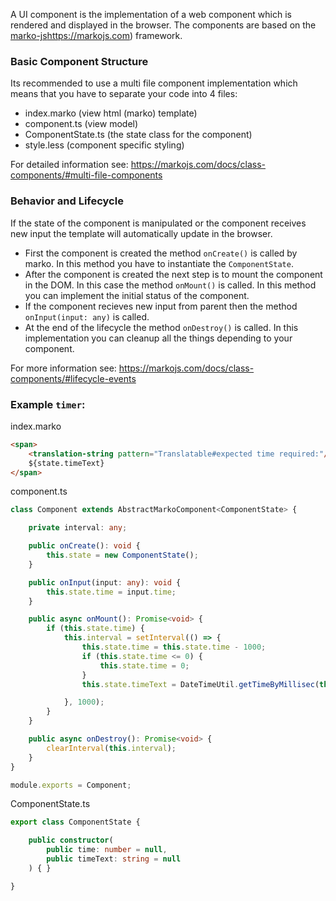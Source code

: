 A UI component is the implementation of a web component which is rendered and displayed in the browser. The components are based on the [marko-js]()https://markojs.com) framework.

### Basic Component Structure

Its recommended to use a multi file component implementation which means that you have to separate your code into 4 files:

* index.marko (view html (marko) template)
* component.ts (view model)
* ComponentState.ts (the state class for the component)
* style.less (component specific styling)

For detailed information see: https://markojs.com/docs/class-components/#multi-file-components

### Behavior and Lifecycle

If the state of the component is manipulated or the component receives new input the template will automatically update in the browser.

* First the component is created the method `onCreate()` is called by marko. In this method you have to instantiate the `ComponentState`. 
* After the component is created the next step is to mount the component in the DOM. In this case the method `onMount()` is called. In this method you can implement the initial status of the component. 
* If the component recieves new input from parent then the method `onInput(input: any)` is called. 
* At the end of the lifecycle the method `onDestroy()` is called. In this implementation you can cleanup all the things depending to your component.

For more information see: https://markojs.com/docs/class-components/#lifecycle-events

### Example `timer`:

index.marko
```html
<span>
    <translation-string pattern="Translatable#expected time required:"/>
    ${state.timeText}
</span>
```

component.ts
```typescript
class Component extends AbstractMarkoComponent<ComponentState> {

    private interval: any;

    public onCreate(): void {
        this.state = new ComponentState();
    }

    public onInput(input: any): void {
        this.state.time = input.time;
    }

    public async onMount(): Promise<void> {
        if (this.state.time) {
            this.interval = setInterval(() => {
                this.state.time = this.state.time - 1000;
                if (this.state.time <= 0) {
                    this.state.time = 0;
                }
                this.state.timeText = DateTimeUtil.getTimeByMillisec(this.state.time);

            }, 1000);
        }
    }

    public async onDestroy(): Promise<void> {
        clearInterval(this.interval);
    }
}

module.exports = Component;
```

ComponentState.ts
```typescript
export class ComponentState {

    public constructor(
        public time: number = null,
        public timeText: string = null
    ) { }

}
```
